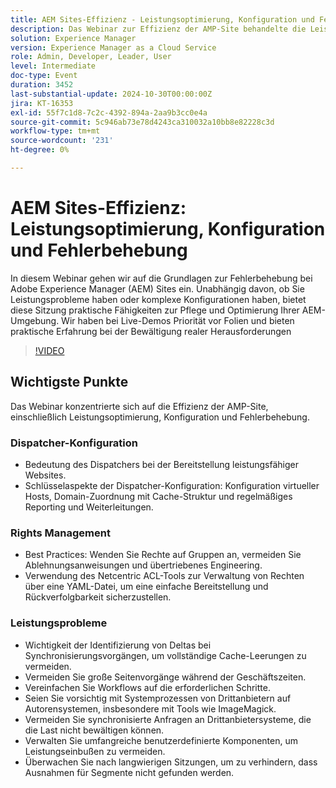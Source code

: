 ```yaml
---
title: AEM Sites-Effizienz - Leistungsoptimierung, Konfiguration und Fehlerbehebung
description: Das Webinar zur Effizienz der AMP-Site behandelte die Leistungsoptimierung, die Dispatcher-Konfiguration, Best Practices für die Rechteverwaltung und Strategien zur Behebung von Leistungsproblemen.
solution: Experience Manager
version: Experience Manager as a Cloud Service
role: Admin, Developer, Leader, User
level: Intermediate
doc-type: Event
duration: 3452
last-substantial-update: 2024-10-30T00:00:00Z
jira: KT-16353
exl-id: 55f7c1d8-7c2c-4392-894a-2aa9b3cc0e4a
source-git-commit: 5c946ab73e78d4243ca310032a10bb8e82228c3d
workflow-type: tm+mt
source-wordcount: '231'
ht-degree: 0%

---
```


# AEM Sites-Effizienz: Leistungsoptimierung, Konfiguration und Fehlerbehebung

In diesem Webinar gehen wir auf die Grundlagen zur Fehlerbehebung bei Adobe Experience Manager (AEM) Sites ein. Unabhängig davon, ob Sie Leistungsprobleme haben oder komplexe Konfigurationen haben, bietet diese Sitzung praktische Fähigkeiten zur Pflege und Optimierung Ihrer AEM-Umgebung. Wir haben bei Live-Demos Priorität vor Folien und bieten praktische Erfahrung bei der Bewältigung realer Herausforderungen&#x200B;

>[!VIDEO](https://video.tv.adobe.com/v/3435114/?learn=on)

## Wichtigste Punkte

Das Webinar konzentrierte sich auf die Effizienz der AMP-Site, einschließlich Leistungsoptimierung, Konfiguration und Fehlerbehebung.

### Dispatcher-Konfiguration

* Bedeutung des Dispatchers bei der Bereitstellung leistungsfähiger Websites.
* Schlüsselaspekte der Dispatcher-Konfiguration: Konfiguration virtueller Hosts, Domain-Zuordnung mit Cache-Struktur und regelmäßiges Reporting und Weiterleitungen.

### Rights Management

* Best Practices: Wenden Sie Rechte auf Gruppen an, vermeiden Sie Ablehnungsanweisungen und übertriebenes Engineering.
* Verwendung des Netcentric ACL-Tools zur Verwaltung von Rechten über eine YAML-Datei, um eine einfache Bereitstellung und Rückverfolgbarkeit sicherzustellen.

### Leistungsprobleme

* Wichtigkeit der Identifizierung von Deltas bei Synchronisierungsvorgängen, um vollständige Cache-Leerungen zu vermeiden.
* Vermeiden Sie große Seitenvorgänge während der Geschäftszeiten.
* Vereinfachen Sie Workflows auf die erforderlichen Schritte.
* Seien Sie vorsichtig mit Systemprozessen von Drittanbietern auf Autorensystemen, insbesondere mit Tools wie ImageMagick.
* Vermeiden Sie synchronisierte Anfragen an Drittanbietersysteme, die die Last nicht bewältigen können.
* Verwalten Sie umfangreiche benutzerdefinierte Komponenten, um Leistungseinbußen zu vermeiden.
* Überwachen Sie nach langwierigen Sitzungen, um zu verhindern, dass Ausnahmen für Segmente nicht gefunden werden.
